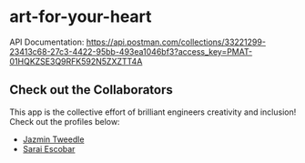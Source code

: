 # art-for-your-heart

API Documentation:
https://api.postman.com/collections/33221299-23413c68-27c3-4422-95bb-493ea1046bf3?access_key=PMAT-01HQKZSE3Q9RFK592N5ZXZTT4A

## Check out the Collaborators
This app is the collective effort of brilliant engineers creativity and inclusion! Check out the profiles below:

* [Jazmin Tweedle](https://github.com/jrtweedle1)
* [Sarai Escobar](https://github.com/saraiee17)
